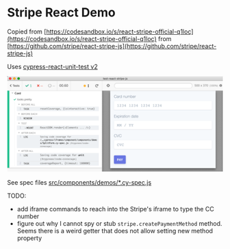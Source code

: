 # Stripe React Demo

Copied from [https://codesandbox.io/s/react-stripe-official-q1loc](https://codesandbox.io/s/react-stripe-official-q1loc) from [https://github.com/stripe/react-stripe-js](https://github.com/stripe/react-stripe-js)

Uses [cypress-react-unit-test v2](https://github.com/bahmutov/cypress-react-unit-test/pull/108)

![Demo](images/stripe.png)

See spec files [src/components/demos/*.cy-spec.js](src/components/demos)

TODO:
- add iframe commands to reach into the Stripe's iframe to type the CC number
- figure out why I cannot spy or stub `stripe.createPaymentMethod` method. Seems there is a weird getter that does not allow setting new method property

